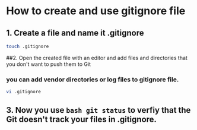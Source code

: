 # How to create and use gitignore file
## 1. Create a file and name it .gitignore
```bash
touch .gitignore
```
##2. Open the created file with an editor and add files and directories that you don't want to push them to Git
### you can add vendor directories or log files to gitignore file.
```bash
vi .gitignore
```
## 3. Now you use ```bash git status``` to verfiy that the Git doesn't track your files in .gitignore.

